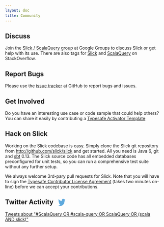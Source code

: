 ```yaml
---
layout: doc
title: Community
---
```


## Discuss

Join the [Slick / ScalaQuery group](http://groups.google.com/group/scalaquery)
at Google Groups to discuss Slick or get help with its use. There are also tags for
[Slick](http://stackoverflow.com/questions/tagged/slick) and
[ScalaQuery](http://stackoverflow.com/questions/tagged/scalaquery) on StackOverflow.

## Report Bugs

Please use the [issue tracker](http://github.com/slick/slick/issues) at GitHub
to report bugs and issues.

## Get Involved

Do you have an interesting use case or code sample that could help others?
You can share it easily by contributing a
[Typesafe Activator Template](http://typesafe.com/activator/template/contribute)

## Hack on Slick

Working on the Slick codebase is easy. Simply clone the Slick git repository from
<http://github.com/slick/slick> and get started. All you need is Java 6, git and
[sbt](http://www.scala-sbt.org/) 0.13. The Slick source code has all embedded
databases preconfigured for unit tests, so you can run a comprehensive test suite
without any further setup.

We always welcome 3rd-pary pull requests for Slick. Note that you will have to sign the
[Typesafe Contributor License Agreement](https://www.typesafe.com/contribute/cla)
(takes two minutes on-line) before we can accept your contributions.

## Twitter Activity <a href="http://twitter.com" style="padding-left: 0.5em"><img src="/resources/images/Twitter_logo_blue.png" style="width: 1.1em; height: 1.1em; padding: 0; margin: 0; vertical-align: text-bottom"/></a>
<a class="twitter-timeline" data-chrome="nofooter transparent noheader" width="698" height="600" href="https://twitter.com/search?q=%23ScalaQuery+OR+%23scala-query+OR+ScalaQuery+OR+%28scala+AND+slick%29"  data-widget-id="421603285133295617">Tweets about "#ScalaQuery OR #scala-query OR ScalaQuery OR (scala AND slick)"</a>
<script src="/resources/javascript/twitter.js"> </script>
